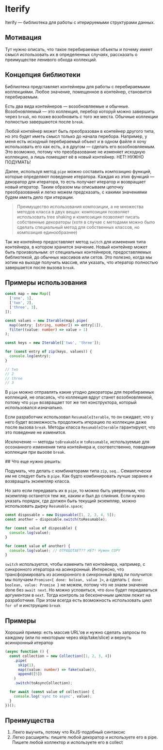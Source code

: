 # Iterify

Iterify — библиотека для работы с итерируемыми структурами данных.

## Мотивация

Тут нужно описать, что такое перебираемые объекты и почему имеет смысл использовать их в определенных случаях, рассказать о преимуществе ленивого обхода коллекций.

## Концепция библиотеки

Библиотека представляет контейнеры для работы с перебираемыми коллекциями. Любое значение, помещенное в контейнер, становится перебираемым.

Есть два вида контейнеров — возобновляемые и обычные. Возобновляемый — это коллекция, перебор которуй можно завершить через `break`, но позже возобновить с того же места. Обычные коллекции полностью завершаются после `break`.

Любой контейнер может быть преобразован в контейнер другого типа, но это будет иметь смысл только до начала перебора. Например, у меня есть исходный перебираемый объект и в одном файле я хочу использовать его как есть, а в другом — сделать его возобновляемым. Это возможно, потому что преобразование не изменяет исходную коллекцию, а лишь помещает её в новый контейнер. НЕТ! НУЖНО ПОДУМАТЬ!

Далее, используя метод `pipe` можно составить композицию функций, которые определяют поведение итератора. Каждая из этих функций — декоратор для итератора, то есть получает итератор и возвращает новый итератор. Таким образом мы описываем цепочку преобразований и легко можем предсказать, с какими значениями будем иметь дело при итерации.

> Преимущество использования композиции, а не множества методов класса в двух вещах: композиция позволяет использовать tree shaking и композиция позволяет писать собственные декораторы (хотя в случае с методами можно было сделать специальный метод для собственных классов, но композиция единообразнее)

Так же контейнер предоставляет метод `switch` для изменения типа контейнера, в котором хранится значение. Новый контейнер может быть произвольным: от специальных контейнеров, предоставляемых библиотекой, до обычных массивов или сетов. Это полезно, когда мы хотим на выходе получить массив, или указать, что итератор полностью завершается после вызова `break`.

## Примеры использования

```ts
const map = new Map([
  ['one', 1],
  ['two', 2],
  ['three', 3],
]);

const values = new Iterable(map).pipe(
  map((entry: [string, number]) => entry[1]),
  filter((value: number) => value > 1)
);

const keys = new Iterable(['two', 'three']);

for (const entry of zip(keys, values)) {
  console.log(entry);
}

// two
// 2
// three
// 3
```

В `pipe` можно отправлять какие угодно декораторы для перебираемых коллекций, не опасаясь, что коллекция вдруг станет возобновляемой, потому что `pipe` возвращает тот же тип конструктора, который использовался изначально.

Если разработчик использовал `ResumableIterable`, то он ожидает, что у него будет возможность продолжить итерацию по коллекции даже после вызова `break`. Методы класса `ResumableIterable` гарантируют, что это поведение не изменится.

Исключение — методы `toBreakable` и `toResumable`, используемые для осознанного изменения типа контейнера и, соответственно, поведения коллекции при вызове `break`.

## Что еще нужно решить:

Подумать, что делать с комбинаторами типа `zip`, `seq`... Семантически им не следует быть в `pipe`. Как будто комбинировать лучше заранее и возвращать экземпляр класса.

Но зато если передавать их в `pipe`, то можно быть уверенным, что экземпляр останется тем же, каким и был до слияния. Если нужно указать порядок, где должен быть текущий экземпляр, можно использовать дырку `Resumable.space`;

```ts
const disposable = new Disposable([1, 2, 3, 4, 5]);
const another = disposable.switch(toResumable);

for (const value of disposable) {
  console.log(value);
}

for (const value of another) {
  console.log(value); // ОТРАБОТАЕТ?? НЕТ! Нужен COPY
}
```

`switch` используется, чтобы изменить тип контейнера, например, с синхронного итератора на асинхронный. Интересно, что трансформировать из асинхронного в синхронный вряд ли получится: мы получаем `Promise<{ done: bolean, value }>`, а сделать `{ done: boolean, value: Promise }` не можем, потому что не знаем значение done без `await next`. Но можно условиться, что `done` будет передаваться аргументом в `next`. Тогда контроль за бесконечным циклом лежит на разработчике. При этом всегда есть возможность использовать цикл `for of` и инструкцию `break`

## Примеры

Хороший пример: есть массив URL'ов и нужно сделать запросы по каждому (или по некоторым через skip/take/slice) и вернуть асинхронный итератор

```ts
(async function () {
  const collection = new Collection([1, 2, 3, 4])
    .pipe(
      skip(1),
      map((value: number) => fake(value)),
      append([5])
    )
    .switch(toAsyncCollection);

  for await (const value of collection) {
    console.log('sync to async', value);
  }
})();
```

## Преимущества

1. Лекго выучить, потому что RxJS-подобный синтаксис
2. Легко расширять: пишете любой декоратор и используете его в pipe. Пишете любой коллектор и используете его в collect
